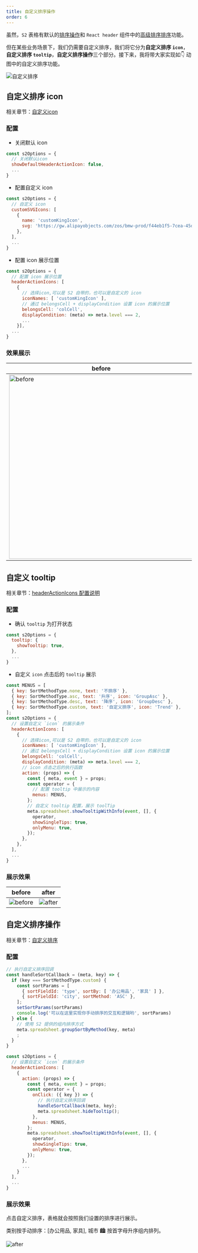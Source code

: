 ```yaml
---
title: 自定义排序操作
order: 6
---
```

虽然，`S2` 表格有默认的[排序操作](/examples/analysis/sort#group-sort)和 `React header`
组件中的[高级排序排序](/examples/analysis/sort#advanced)功能。

但在某些业务场景下，我们仍需要自定义排序，我们将它分为**自定义排序 `icon`**，**自定义排序 `tooltip`**，**自定义排序操作**三个部分。接下来，我将带大家实现如👇 动图中的自定义排序功能。

![自定义排序](https://gw.alipayobjects.com/zos/antfincdn/oOiZ02mZJ/zidingyipaixu.gif)

## 自定义排序 icon

相关章节：[自定义icon](/examples/custom/custom-icon#custom-header-action-icon)

### 配置

- 关闭默认 icon

```jsx
const s2Options = {
  // 关闭默认icon
  showDefaultHeaderActionIcon: false,
  ...
}
```

- 配置自定义 icon

```jsx
const s2Options = {
  // 自定义 icon
  customSVGIcons: [
    {
      name: 'customKingIcon',
      svg: 'https://gw.alipayobjects.com/zos/bmw-prod/f44eb1f5-7cea-45df-875e-76e825a6e0ab.svg',
    },
  ],
  ...
}
```

- 配置 icon 展示位置

```jsx
const s2Options = {
  // 配置 icon 展示位置
  headerActionIcons: [
    {
      // 选择icon,可以是 S2 自带的，也可以是自定义的 icon
      iconNames: [ 'customKingIcon' ],
      // 通过 belongsCell + displayCondition 设置 icon 的展示位置
      belongsCell: 'colCell',
      displayCondition: (meta) => meta.level === 2,
      ...
    }],
  ...
}
```

### 效果展示

| before                                                                                                                                                         | after                                                                                                                                                 |
|----------------------------------------------------------------------------------------------------------------------------------------------------------------|-------------------------------------------------------------------------------------------------------------------------------------------------------|
| <image alt="before" src="https://gw.alipayobjects.com/zos/antfincdn/HsPpQdx%241/0d4a4371-191c-432e-8887-6392e38eb4ff.png" style="width: 500; height: auto"  /> | <image alt="after" src="https://gw.alipayobjects.com/zos/antfincdn/s%26vVrM8Ap/14a3a4fa-6d07-4fb8-8201-012672bd0feb.png"  width="400" height="300" /> |

## 自定义 tooltip

相关章节：[headerActionIcons 配置说明](/docs/api/general/S2Options#headeractionicon)

### 配置

- 确认 `tooltip` 为打开状态

```jsx
const s2Options = {
  tooltip: {
    showTooltip: true,
  },
  ...
}
```

- 自定义 `icon` 点击后的 `tooltip` 展示

```jsx
const MENUS = [
  { key: SortMethodType.none, text: '不排序' },
  { key: SortMethodType.asc, text: '升序', icon: 'GroupAsc' },
  { key: SortMethodType.desc, text: '降序', icon: 'GroupDesc' },
  { key: SortMethodType.custom, text: '自定义排序', icon: 'Trend' },
];
const s2Options = {
  // 设置自定义 `icon` 的展示条件
  headerActionIcons: [
    {
      // 选择icon,可以是 S2 自带的，也可以是自定义的 icon
      iconNames: [ 'customKingIcon' ],
      // 通过 belongsCell + displayCondition 设置 icon 的展示位置
      belongsCell: 'colCell',
      displayCondition: (meta) => meta.level === 2,
      // icon 点击之后的执行函数
      action: (props) => {
        const { meta, event } = props;
        const operator = {
          // 配置 tooltip 中展示的内容
          menus: MENUS,
        };
        // 自定义 tooltip 配置，展示 toolTip
        meta.spreadsheet.showTooltipWithInfo(event, [], {
          operator,
          showSingleTips: true,
          onlyMenu: true,
        });
      },
    },
  ],
  ...
}
```

### 展示效果

| before                                                                                                   | after                                                                                                   |
|----------------------------------------------------------------------------------------------------------|---------------------------------------------------------------------------------------------------------|
| ![before](https://gw.alipayobjects.com/zos/antfincdn/ho4NpbgQC/926fb382-d71e-429e-8a22-290c16ffb6c0.png) | ![after](https://gw.alipayobjects.com/zos/antfincdn/jTQbHqPuB/4917862a-e60c-4889-824f-f4d11f192f86.png) |

## 自定义排序操作

相关章节：[自定义排序](/docs/manual/basic/sort/custom#2-%E7%BB%B4%E5%BA%A6%E5%80%BC%E5%88%97%E8%A1%A8sortby)

### 配置

```jsx
// 执行自定义排序回调
const handleSortCallback = (meta, key) => {
  if (key === SortMethodType.custom) {
    const sortParams = [
      { sortFieldId: 'type', sortBy: [ '办公用品', '家具' ] },
      { sortFieldId: 'city', sortMethod: 'ASC' },
    ];
    setSortParams(sortParams)
    console.log('可以在这里实现你手动排序的交互和逻辑哟', sortParams)
  } else {
    // 使用 S2 提供的组内排序方式
    meta.spreadsheet.groupSortByMethod(key, meta)
    ;
  }
}

const s2Options = {
  // 设置自定义 `icon` 的展示条件
  headerActionIcons: [
    {
      action: (props) => {
        const { meta, event } = props;
        const operator = {
          onClick: ({ key }) => {
            // 执行自定义排序回调
            handleSortCallback(meta, key);
            meta.spreadsheet.hideTooltip();
          },
          menus: MENUS,
        };
        meta.spreadsheet.showTooltipWithInfo(event, [], {
          operator,
          showSingleTips: true,
          onlyMenu: true,
        });
      },
      ...
    }
  ],
  ...
}
```

### 展示效果

点击自定义排序，表格就会按照我们设置的排序进行展示。

类别按手动排序：[办公用品, 家具], 城市 🏙 按首字母升序组内排列。

![after](https://gw.alipayobjects.com/zos/antfincdn/g8H01taL6/zidingyipaixucaozuo.gif)
